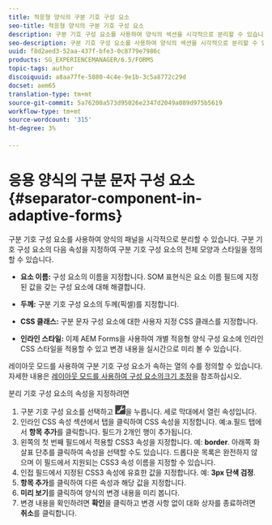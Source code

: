 ```yaml
---
title: 적응형 양식의 구분 기호 구성 요소
seo-title: 적응형 양식의 구분 기호 구성 요소
description: 구분 기호 구성 요소를 사용하여 양식의 섹션을 시각적으로 분리할 수 있습니다.
seo-description: 구분 기호 구성 요소를 사용하여 양식의 섹션을 시각적으로 분리할 수 있습니다.
uuid: f8d2aed3-52aa-437f-bfe3-0c8779e7986c
products: SG_EXPERIENCEMANAGER/6.5/FORMS
topic-tags: author
discoiquuid: a8aa77fe-5880-4c4e-9e1b-3c5a8772c29d
docset: aem65
translation-type: tm+mt
source-git-commit: 5a76200a573d95026e2347d2049a089d975b5619
workflow-type: tm+mt
source-wordcount: '315'
ht-degree: 3%

---
```



# 응용 양식의 구분 문자 구성 요소{#separator-component-in-adaptive-forms}

구분 기호 구성 요소를 사용하여 양식의 패널을 시각적으로 분리할 수 있습니다. 구분 기호 구성 요소의 다음 속성을 지정하여 구분 기호 구성 요소의 전체 모양과 스타일을 정의할 수 있습니다.

* **요소 이름:** 구성 요소의 이름을 지정합니다. SOM 표현식은 요소 이름 필드에 지정된 값을 갖는 구성 요소에 대해 해결합니다.
* **두께:** 구분 기호 구성 요소의 두께(픽셀)를 지정합니다.

* **CSS 클래스:** 구분 문자 구성 요소에 대한 사용자 지정 CSS 클래스를 지정합니다.

* **인라인 스타일:** 이제 AEM Forms을 사용하여 개별 적응형 양식 구성 요소에 인라인 CSS 스타일을 적용할 수 있고 변경 내용을 실시간으로 미리 볼 수 있습니다.

레이아웃 모드를 사용하여 구분 기호 구성 요소가 속하는 열의 수를 정의할 수 있습니다. 자세한 내용은 [레이아웃 모드를 사용하여 구성 요소의크기 조정](../../forms/using/resize-using-layout-mode.md)을 참조하십시오.

분리 기호 구성 요소의 속성을 지정하려면

1. 구분 기호 구성 요소를 선택하고 ![cmppr](assets/cmppr.png)을 누릅니다. 세로 막대에서 열린 속성입니다.
1. 인라인 CSS 속성 섹션에서 탭을 클릭하여 CSS 속성을 지정합니다. 예:a.필드 탭에서 **항목 추가**&#x200B;를 클릭합니다. 필드가 2개인 행이 추가됩니다.
1. 왼쪽의 첫 번째 필드에서 적용할 CSS3 속성을 지정합니다. 예: **border**. 아래쪽 화살표 단추를 클릭하여 속성을 선택할 수도 있습니다. 드롭다운 목록은 완전하지 않으며 이 필드에서 지원되는 CSS3 속성 이름을 지정할 수 있습니다.
1. 인접 필드에서 지정된 CSS3 속성에 유효한 값을 지정합니다. 예: **3px 단색 검정**.
1. **항목 추가**&#x200B;를 클릭하여 다른 속성과 해당 값을 지정합니다.
1. **미리 보기**&#x200B;를 클릭하여 양식의 변경 내용을 미리 봅니다.
1. 변경 내용을 확인하려면 **확인**&#x200B;을 클릭하고 변경 사항 없이 대화 상자를 종료하려면 **취소**&#x200B;를 클릭합니다.

